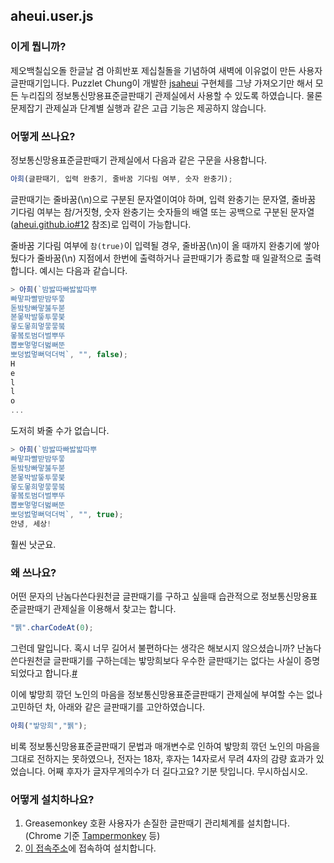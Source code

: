 ## aheui.user.js
### 이게 뭡니까?
제오백칠십오돌 한글날 겸 아희반포 제십칠돌을 기념하여 새벽에 이유없이 만든 사용자글판때기입니다.
Puzzlet Chung이 개발한 [jsaheui](https://github.com/aheui/jsaheui) 구현체를 그냥 가져오기만 해서 모든 누리집의 정보통신망용표준글판때기 관제실에서 사용할 수 있도록 하였습니다. 물론 문제잡기 관제실과 단계별 실행과 같은 고급 기능은 제공하지 않습니다.

### 어떻게 쓰나요?
정보통신망용표준글판때기 관제실에서 다음과 같은 구문을 사용합니다.
```js
아희(글판때기, 입력 완충기, 줄바꿈 기다림 여부, 숫자 완충기);
```

글판때기는 줄바꿈(\n)으로 구분된 문자열이여야 하며, 입력 완충기는 문자열, 줄바꿈 기다림 여부는 참/거짓형, 숫자 완충기는 숫자들의 배열 또는 공백으로 구분된 문자열([aheui.github.io#12](https://github.com/aheui/aheui.github.io/issues/12#issue-128381350) 참조)로 입력이 가능합니다.

줄바꿈 기다림 여부에 `참(true)`이 입력될 경우, 줄바꿈(\n)이 올 때까지 완충기에 쌓아뒀다가 줄바꿈(\n) 지점에서 한번에 출력하거나 글판때기가 종료할 때 일괄적으로 출력합니다. 예시는 다음과 같습니다.
```js
> 아희(`밤밣따빠밣밟따뿌
빠맣파빨받밤뚜뭏
돋밬탕빠맣붏두붇
볻뫃박발뚷투뭏붖
뫃도뫃희멓뭏뭏붘
뫃봌토범더벌뿌뚜
뽑뽀멓멓더벓뻐뚠
뽀덩벐멓뻐덕더벅`, "", false);
H
e
l
l
o
...
```
도저히 봐줄 수가 없습니다.

```js
> 아희(`밤밣따빠밣밟따뿌
빠맣파빨받밤뚜뭏
돋밬탕빠맣붏두붇
볻뫃박발뚷투뭏붖
뫃도뫃희멓뭏뭏붘
뫃봌토범더벌뿌뚜
뽑뽀멓멓더벓뻐뚠
뽀덩벐멓뻐덕더벅`, "", true);
안녕, 세상!
```
훨씬 낫군요.

### 왜 쓰나요?
어떤 문자의 난놈다쓴다원천글 글판때기를 구하고 싶을때 습관적으로 정보통신망용표준글판때기 관제실을 이용해서 찾고는 합니다.
```js
"뷁".charCodeAt(0);
```
그런데 말입니다. 혹시 너무 길어서 불편하다는 생각은 해보시지 않으셨습니까? 난놈다쓴다원천글 글판때기를 구하는데는 밯망희보다 우수한 글판때기는 없다는 사실이 증명되었다고 합니다.[#](https://github.com/aheui/aheui.github.io/blob/9335cb622be4587826117514dfc1739d4a321b6a/aheuicon.html#L123)

이에 밯망희 깎던 노인의 마음을 정보통신망용표준글판때기 관제실에 부여할 수는 없나 고민하던 차, 아래와 같은 글판때기를 고안하였습니다.
```js
아희("밯망희","뷁");
```

비록 정보통신망용표준글판때기 문법과 매개변수로 인하여 밯망희 깎던 노인의 마음을 그대로 전하지는 못하였으나, 전자는 18자, 후자는 14자로서 무려 4자의 감량 효과가 있었습니다. 어째 후자가 글자무게의수가 더 길다고요? 기분 탓입니다. 무시하십시오.

### 어떻게 설치하나요?
1. Greasemonkey 호환 사용자가 손질한 글판때기 관리체계를 설치합니다. (Chrome 기준 [Tampermonkey](https://chrome.google.com/webstore/detail/tampermonkey/dhdgffkkebhmkfjojejmpbldmpobfkfo?hl=en) 등)
1. [이 접속주소](https://github.com/ldmsys/aheui.user.js/raw/master/jsaheui.user.js)에 접속하여 설치합니다.
